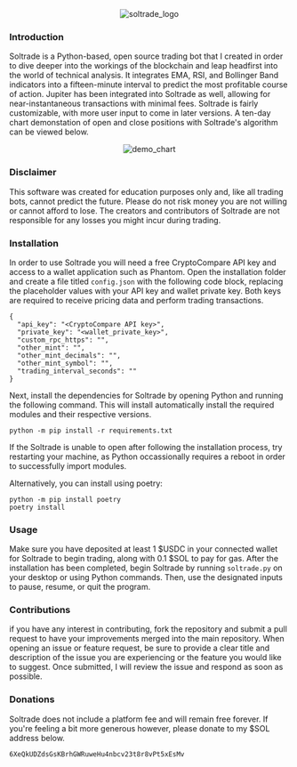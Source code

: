 <div align="center">
  <img src=https://github.com/noahtheprogrammer/soltrade/assets/81941019/aee060e2-d254-447e-b2ec-746367e06483 alt="soltrade_logo">
</div>

### Introduction
Soltrade is a Python-based, open source trading bot that I created in order to dive deeper into the workings of the blockchain and leap headfirst into the world of technical analysis. It integrates EMA, RSI, and Bollinger Band indicators into a fifteen-minute interval to predict the most profitable course of action. Jupiter has been integrated into Soltrade as well, allowing for near-instantaneous transactions with minimal fees. Soltrade is fairly customizable, with more user input to come in later versions. A ten-day chart demonstation of open and close positions with Soltrade's algorithm can be viewed below.

<div align="center">
  <img src=https://user-images.githubusercontent.com/81941019/227742349-d87b9dab-286e-47a9-a1b7-51f4e8023274.png alt="demo_chart">
</div>

### Disclaimer
This software was created for education purposes only and, like all trading bots, cannot predict the future.
Please do not risk money you are not willing or cannot afford to lose. 
The creators and contributors of Soltrade are not responsible for any losses you might incur during trading.

### Installation
In order to use Soltrade you will need a free CryptoCompare API key and access to a wallet application such as Phantom.
Open the installation folder and create a file titled `config.json` with the following code block, replacing the placeholder values with your API key and wallet private key. Both keys are required to receive pricing data and perform trading transactions.
```
{
  "api_key": "<CryptoCompare API key>",
  "private_key": "<wallet_private_key>",
  "custom_rpc_https": "",
  "other_mint": "",
  "other_mint_decimals": "",
  "other_mint_symbol": "",
  "trading_interval_seconds": ""
}
```
Next, install the dependencies for Soltrade by opening Python and running the following command.
This will install automatically install the required modules and their respective versions.
```
python -m pip install -r requirements.txt
```
If the Soltrade is unable to open after following the installation process, try restarting your machine, as Python occassionally requires a reboot in order to successfully import modules.

Alternatively, you can install using poetry:
```
python -m pip install poetry
poetry install
```

### Usage
Make sure you have deposited at least 1 $USDC in your connected wallet for Soltrade to begin trading, along with 0.1 $SOL to pay for gas.
After the installation has been completed, begin Soltrade by running `soltrade.py` on your desktop or using Python commands.
Then, use the designated inputs to pause, resume, or quit the program.

### Contributions
if you have any interest in contributing, fork the repository and submit a pull request to have your improvements merged into the main repository. When opening an issue or feature request, be sure to provide a clear title and description of the issue you are experiencing or the feature you would like to suggest. Once submitted, I will review the issue and respond as soon as possible.

### Donations
Soltrade does not include a platform fee and will remain free forever.
If you're feeling a bit more generous however, please donate to my $SOL address below.
```
6XeQkUDZdsGsKBrhGWRuweHu4nbcv23t8r8vPt5xEsMv
```
